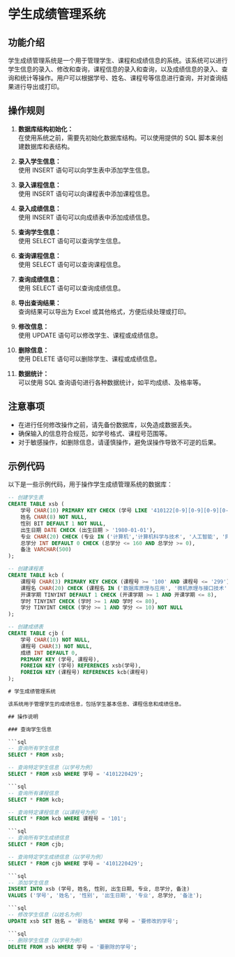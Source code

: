 # 学生成绩管理系统

## 功能介绍

学生成绩管理系统是一个用于管理学生、课程和成绩信息的系统。该系统可以进行学生信息的录入、修改和查询，课程信息的录入和查询，以及成绩信息的录入、查询和统计等操作。用户可以根据学号、姓名、课程号等信息进行查询，并对查询结果进行导出或打印。

## 操作规则

1. **数据库结构初始化：**  
   在使用系统之前，需要先初始化数据库结构。可以使用提供的 SQL 脚本来创建数据库和表结构。

2. **录入学生信息：**  
   使用 INSERT 语句可以向学生表中添加学生信息。

3. **录入课程信息：**  
   使用 INSERT 语句可以向课程表中添加课程信息。

4. **录入成绩信息：**  
   使用 INSERT 语句可以向成绩表中添加成绩信息。

5. **查询学生信息：**  
   使用 SELECT 语句可以查询学生信息。

6. **查询课程信息：**  
   使用 SELECT 语句可以查询课程信息。

7. **查询成绩信息：**  
   使用 SELECT 语句可以查询成绩信息。

8. **导出查询结果：**  
   查询结果可以导出为 Excel 或其他格式，方便后续处理或打印。

9. **修改信息：**  
   使用 UPDATE 语句可以修改学生、课程或成绩信息。

10. **删除信息：**  
    使用 DELETE 语句可以删除学生、课程或成绩信息。

11. **数据统计：**  
    可以使用 SQL 查询语句进行各种数据统计，如平均成绩、及格率等。

## 注意事项

- 在进行任何修改操作之前，请先备份数据库，以免造成数据丢失。
- 确保输入的信息符合规范，如学号格式、课程号范围等。
- 对于敏感操作，如删除信息，请谨慎操作，避免误操作导致不可逆的后果。

## 示例代码

以下是一些示例代码，用于操作学生成绩管理系统的数据库：

```sql
-- 创建学生表
CREATE TABLE xsb (
    学号 CHAR(10) PRIMARY KEY CHECK (学号 LIKE '410122[0-9][0-9][0-9][0-9]') NOT NULL,
    姓名 CHAR(8) NOT NULL,
    性别 BIT DEFAULT 1 NOT NULL,
    出生日期 DATE CHECK (出生日期 > '1980-01-01'),
    专业 CHAR(20) CHECK (专业 IN ('计算机','计算机科学与技术', '人工智能', '网络工程')),
    总学分 INT DEFAULT 0 CHECK (总学分 <= 160 AND 总学分 >= 0),
    备注 VARCHAR(500)
);

-- 创建课程表
CREATE TABLE kcb (
    课程号 CHAR(3) PRIMARY KEY CHECK (课程号 >= '100' AND 课程号 <= '299') NOT NULL,
    课程名 CHAR(20) CHECK (课程名 IN ('数据库原理与应用', '微机原理与接口技术', '离散数学')) NOT NULL,
    开课学期 TINYINT DEFAULT 1 CHECK (开课学期 >= 1 AND 开课学期 <= 8),
    学时 TINYINT CHECK (学时 >= 1 AND 学时 <= 80),
    学分 TINYINT CHECK (学分 >= 1 AND 学分 <= 10) NOT NULL
);

-- 创建成绩表
CREATE TABLE cjb (
    学号 CHAR(10) NOT NULL,
    课程号 CHAR(3) NOT NULL,
    成绩 INT DEFAULT 0,
    PRIMARY KEY (学号, 课程号),
    FOREIGN KEY (学号) REFERENCES xsb(学号),
    FOREIGN KEY (课程号) REFERENCES kcb(课程号)
);

# 学生成绩管理系统

该系统用于管理学生的成绩信息，包括学生基本信息、课程信息和成绩信息。

## 操作说明

### 查询学生信息

```sql
-- 查询所有学生信息
SELECT * FROM xsb;

-- 查询特定学生信息（以学号为例）
SELECT * FROM xsb WHERE 学号 = '4101220429';

```sql
-- 查询所有课程信息
SELECT * FROM kcb;

-- 查询特定课程信息（以课程号为例）
SELECT * FROM kcb WHERE 课程号 = '101';

```sql
-- 查询所有学生成绩信息
SELECT * FROM cjb;

-- 查询特定学生成绩信息（以学号为例）
SELECT * FROM cjb WHERE 学号 = '4101220429';

```sql
-- 添加学生信息
INSERT INTO xsb (学号, 姓名, 性别, 出生日期, 专业, 总学分, 备注)
VALUES ('学号', '姓名', '性别', '出生日期', '专业', 总学分, '备注');

```sql
-- 修改学生信息（以姓名为例）
UPDATE xsb SET 姓名 = '新姓名' WHERE 学号 = '要修改的学号';

```sql
-- 删除学生信息（以学号为例）
DELETE FROM xsb WHERE 学号 = '要删除的学号';


